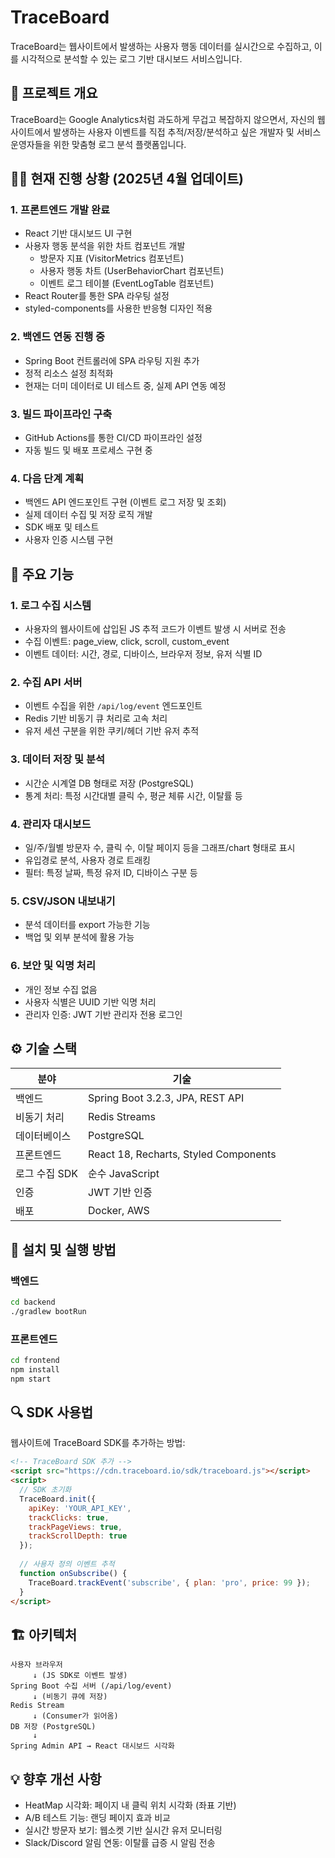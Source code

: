 # TraceBoard

TraceBoard는 웹사이트에서 발생하는 사용자 행동 데이터를 실시간으로 수집하고, 이를 시각적으로 분석할 수 있는 로그 기반 대시보드 서비스입니다.

## 🧠 프로젝트 개요

TraceBoard는 Google Analytics처럼 과도하게 무겁고 복잡하지 않으면서, 자신의 웹사이트에서 발생하는 사용자 이벤트를 직접 추적/저장/분석하고 싶은 개발자 및 서비스 운영자들을 위한 맞춤형 로그 분석 플랫폼입니다.

## 👨‍💻 현재 진행 상황 (2025년 4월 업데이트)

### 1. 프론트엔드 개발 완료
- React 기반 대시보드 UI 구현
- 사용자 행동 분석을 위한 차트 컴포넌트 개발
  - 방문자 지표 (VisitorMetrics 컴포넌트)
  - 사용자 행동 차트 (UserBehaviorChart 컴포넌트)
  - 이벤트 로그 테이블 (EventLogTable 컴포넌트)
- React Router를 통한 SPA 라우팅 설정
- styled-components를 사용한 반응형 디자인 적용

### 2. 백엔드 연동 진행 중
- Spring Boot 컨트롤러에 SPA 라우팅 지원 추가
- 정적 리소스 설정 최적화
- 현재는 더미 데이터로 UI 테스트 중, 실제 API 연동 예정

### 3. 빌드 파이프라인 구축
- GitHub Actions를 통한 CI/CD 파이프라인 설정
- 자동 빌드 및 배포 프로세스 구현 중

### 4. 다음 단계 계획
- 백엔드 API 엔드포인트 구현 (이벤트 로그 저장 및 조회)
- 실제 데이터 수집 및 저장 로직 개발
- SDK 배포 및 테스트
- 사용자 인증 시스템 구현

## 🧩 주요 기능

### 1. 로그 수집 시스템
- 사용자의 웹사이트에 삽입된 JS 추적 코드가 이벤트 발생 시 서버로 전송
- 수집 이벤트: page_view, click, scroll, custom_event
- 이벤트 데이터: 시간, 경로, 디바이스, 브라우저 정보, 유저 식별 ID

### 2. 수집 API 서버
- 이벤트 수집을 위한 `/api/log/event` 엔드포인트
- Redis 기반 비동기 큐 처리로 고속 처리
- 유저 세션 구분을 위한 쿠키/헤더 기반 유저 추적

### 3. 데이터 저장 및 분석
- 시간순 시계열 DB 형태로 저장 (PostgreSQL)
- 통계 처리: 특정 시간대별 클릭 수, 평균 체류 시간, 이탈률 등

### 4. 관리자 대시보드
- 일/주/월별 방문자 수, 클릭 수, 이탈 페이지 등을 그래프/chart 형태로 표시
- 유입경로 분석, 사용자 경로 트래킹
- 필터: 특정 날짜, 특정 유저 ID, 디바이스 구분 등

### 5. CSV/JSON 내보내기
- 분석 데이터를 export 가능한 기능
- 백업 및 외부 분석에 활용 가능

### 6. 보안 및 익명 처리
- 개인 정보 수집 없음
- 사용자 식별은 UUID 기반 익명 처리
- 관리자 인증: JWT 기반 관리자 전용 로그인

## ⚙️ 기술 스택

| 분야 | 기술 |
|------|------|
| 백엔드 | Spring Boot 3.2.3, JPA, REST API |
| 비동기 처리 | Redis Streams |
| 데이터베이스 | PostgreSQL |
| 프론트엔드 | React 18, Recharts, Styled Components |
| 로그 수집 SDK | 순수 JavaScript |
| 인증 | JWT 기반 인증 |
| 배포 | Docker, AWS |

## 🔧 설치 및 실행 방법

### 백엔드

```bash
cd backend
./gradlew bootRun
```

### 프론트엔드

```bash
cd frontend
npm install
npm start
```

## 🔍 SDK 사용법

웹사이트에 TraceBoard SDK를 추가하는 방법:

```html
<!-- TraceBoard SDK 추가 -->
<script src="https://cdn.traceboard.io/sdk/traceboard.js"></script>
<script>
  // SDK 초기화
  TraceBoard.init({
    apiKey: 'YOUR_API_KEY',
    trackClicks: true,
    trackPageViews: true,
    trackScrollDepth: true
  });
  
  // 사용자 정의 이벤트 추적
  function onSubscribe() {
    TraceBoard.trackEvent('subscribe', { plan: 'pro', price: 99 });
  }
</script>
```

## 🏗️ 아키텍처

```
사용자 브라우저
     ↓ (JS SDK로 이벤트 발생)
Spring Boot 수집 서버 (/api/log/event)
     ↓ (비동기 큐에 저장)
Redis Stream
     ↓ (Consumer가 읽어옴)
DB 저장 (PostgreSQL)
     ↓
Spring Admin API → React 대시보드 시각화
```

## 💡 향후 개선 사항

- HeatMap 시각화: 페이지 내 클릭 위치 시각화 (좌표 기반)
- A/B 테스트 기능: 랜딩 페이지 효과 비교
- 실시간 방문자 보기: 웹소켓 기반 실시간 유저 모니터링
- Slack/Discord 알림 연동: 이탈률 급증 시 알림 전송